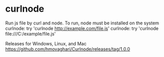 # curlnode
Run js file by curl and node.
To run, node must be installed on the system
curlnode: try 'curlnode http://example.com/file.js'
curlnode: try 'curlnode file:///C:/example/file.js'

Releases for Windows, Linux, and Mac
https://github.com/hmovaghari/Curlnode/releases/tag/1.0.0